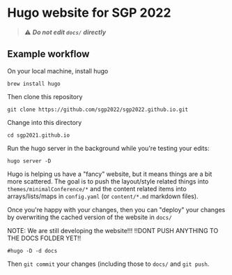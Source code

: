 # Hugo website for SGP 2022

> :warning: **_Do not edit `docs/` directly_**

## Example workflow

On your local machine, install hugo

    brew install hugo

Then clone this repository

    git clone https://github.com/sgp2022/sgp2022.github.io.git

Change into this directory

    cd sgp2021.github.io

Run the hugo server in the background while you're testing your edits:

    hugo server -D

Hugo is helping us have a "fancy" website, but it means things are a bit more
scattered. The goal is to push the layout/style related things into
`themes/minimalConference/*` and the content related items into
arrays/lists/maps in `config.yaml` (or `content/*.md` markdown files).

Once you're happy with your changes, then you can "deploy" your changes by
overwriting the cached version of the website in `docs/`

NOTE: We are still developing the website!!! 
!!DONT PUSH ANYTHING TO THE DOCS FOLDER YET!!

    #hugo -D -d docs

Then `git commit` your changes (including those to `docs/` and `git push`.

